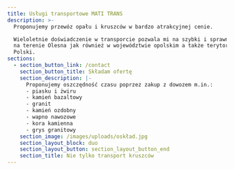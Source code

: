 ```yaml
---
title: Usługi transportowe MATI TRANS
description: >-
  Proponujemy przewóz opału i kruszców w bardzo atrakcyjnej cenie. 

  Wieloletnie doświadczenie w transporcie pozwala mi na szybki i sprawny dowóz
  na terenie Olesna jak również w województwie opolskim a także terytorium
  Polski. 
sections:
  - section_button_link: /contact
    section_button_title: Składam ofertę
    section_description: |-
      Proponujemy oszczędność czasu poprzez zakup z dowozem m.in.:
      - piasku i żwiru
      - kamień bazaltowy 
      - granit
      - kamień ozdobny
      - wapno nawozowe
      - kora kamienna
      - grys granitowy
    section_image: /images/uploads/oskład.jpg
    section_layout_block: duo
    section_layout_button: section_layout_button_end
    section_title: Nie tylko transport kruszców
---
```


